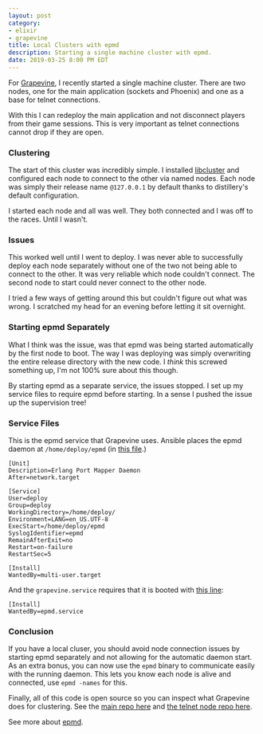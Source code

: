 ```yaml
---
layout: post
category:
- elixir
- grapevine
title: Local Clusters with epmd
description: Starting a single machine cluster with epmd.
date: 2019-03-25 8:00 PM EDT
---
```


For [Grapevine](https://grapevine.haus/), I recently started a single machine cluster. There are two nodes, one for the main application (sockets and Phoenix) and one as a base for telnet connections.

With this I can redeploy the main application and not disconnect players from their game sessions. This is very important as telnet connections cannot drop if they are open.

### Clustering

The start of this cluster was incredibly simple. I installed [libcluster](https://github.com/bitwalker/libcluster/) and configured each node to connect to the other via named nodes. Each node was simply their release name `@127.0.0.1` by default thanks to distillery's default configuration.

I started each node and all was well. They both connected and I was off to the races. Until I wasn't.

### Issues

This worked well until I went to deploy. I was never able to successfully deploy each node separately without one of the two not being able to connect to the other. It was very reliable which node couldn't connect. The second node to start could never connect to the other node.

I tried a few ways of getting around this but couldn't figure out what was wrong. I scratched my head for an evening before letting it sit overnight.

### Starting epmd Separately

What I think was the issue, was that epmd was being started automatically by the first node to boot. The way I was deploying was simply overwriting the entire release directory with the new code. I _think_ this screwed something up, I'm not 100% sure about this though.

By starting epmd as a separate service, the issues stopped. I set up my service files to require epmd before starting. In a sense I pushed the issue up the supervision tree!

### Service Files

This is the epmd service that Grapevine uses. Ansible places the epmd daemon at `/home/deploy/epmd` (in [this file](https://github.com/oestrich/grapevine/blob/master/deploy/roles/setup/tasks/epmd.yml).)

```
[Unit]
Description=Erlang Port Mapper Daemon
After=network.target

[Service]
User=deploy
Group=deploy
WorkingDirectory=/home/deploy/
Environment=LANG=en_US.UTF-8
ExecStart=/home/deploy/epmd
SyslogIdentifier=epmd
RemainAfterExit=no
Restart=on-failure
RestartSec=5

[Install]
WantedBy=multi-user.target
```

And the `grapevine.service` requires that it is booted with [this line](https://github.com/oestrich/grapevine/blob/master/deploy/files/grapevine.service#L18):

```
[Install]
WantedBy=epmd.service
```

### Conclusion

If you have a local cluser, you should avoid node connection issues by starting epmd separately and not allowing for the automatic daemon start. As an extra bonus, you can now use the `epmd` binary to communicate easily with the running daemon. This lets you know each node is alive and connected, use `epmd -names` for this.

Finally, all of this code is open source so you can inspect what Grapevine does for clustering. See the [main repo here](https://github.com/oestrich/grapevine) and [the telnet node repo here](https://github.com/oestrich/grapevine-telnet).

See more about [epmd](http://erlang.org/doc/man/epmd.html).

